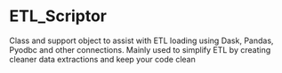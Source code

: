 # ETL_Scriptor
Class and support object to assist with ETL loading using Dask, Pandas, Pyodbc and other connections. Mainly used to simplify ETL by creating cleaner data extractions and keep your code clean
